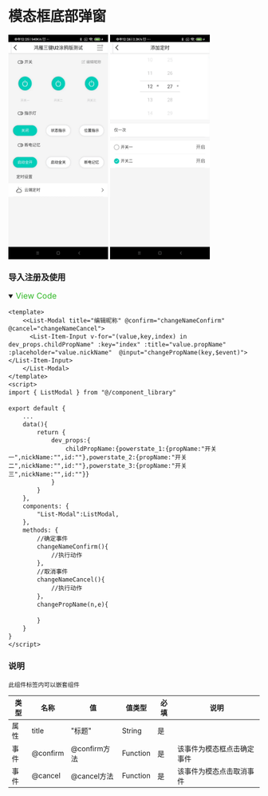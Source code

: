 # 模态框底部弹窗
<img src="./image/模态框1.gif" width = "200" height = "450" alt="模态底部弹框" align=center />
<img src="./image/模态框2.gif" width = "200" height = "450" alt="模态底部弹框" align=center />

### 导入注册及使用
<!--  style='background-color:#f9f2f4' -->
<details open>
<summary><font color='#30b826' size='3px'> View Code</font></summary>

    <template>
        <<List-Modal title="编辑昵称" @confirm="changeNameConfirm" @cancel="changeNameCancel">
          <List-Item-Input v-for="(value,key,index) in dev_props.childPropName" :key="index" :title="value.propName" :placeholder="value.nickName"  @input="changePropName(key,$event)"></List-Item-Input>
        </List-Modal>
    </template>
    <script>
    import { ListModal } from "@/component_library"

    export default {
        ...
        data(){
            return {
                dev_props:{
                    childPropName:{powerstate_1:{propName:"开关一",nickName:"",id:""},powerstate_2:{propName:"开关二",nickName:"",id:""},powerstate_3:{propName:"开关三",nickName:"",id:""}}
                }
            }
        },
        components: {
            "List-Modal":ListModal,
        },
        methods: {
            //确定事件
            changeNameConfirm(){
                //执行动作
            },
            //取消事件
            changeNameCancel(){
                //执行动作
            }，
            changePropName(n,e){

            }
        }
    }
    </script>

</details>
    
    
### 说明
    此组件标签内可以嵌套组件
|  类型   | 名称  | 值  | 值类型 | 必填  | 说明 |
|  ----  | ----  |  ----  | ----  | ----  | ---- |
| 属性  | title | "标题" | String | 是 | |
| 事件  | @confirm | @confirm方法 | Function | 是 | 该事件为模态框点击确定事件 |
| 事件  | @cancel | @cancel方法 | Function | 是 | 该事件为模态点击取消事件 |
